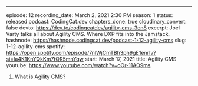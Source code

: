---
episode: 12
recording_date: March 2, 2021 2:30 PM
season: 1
status: released
podcast: CodingCat.dev
chapters_done: true
cloudinary_convert: false
devto: https://dev.to/codingcatdev/agility-cms-3en8
excerpt: Joel Varty talks all about Agility CMS. Where DXP fits into the Jamstack.
hashnode: https://hashnode.codingcat.dev/podcast-1-12-agility-cms
slug: 1-12-agility-cms
spotify: https://open.spotify.com/episode/7nlWjCmTBh3ph9gE1enrIv?si=Ia4K1KnYQkKm7tQR5mnYqw
start: March 17, 2021
title: Agility CMS
youtube: https://www.youtube.com/watch?v=oOr-11AO9ms

1. What is Agility CMS?